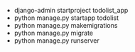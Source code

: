 * django-admin startproject todolist_app
* python manage.py startapp todolist
* python manage.py makemigrations
* python manage.py migrate
* python manage.py runserver